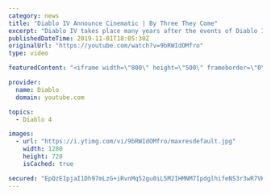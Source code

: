 ```yaml
---
category: news
title: "Diablo IV Announce Cinematic | By Three They Come"
excerpt: "Diablo IV takes place many years after the events of Diablo III, after millions have been slaughtered by the actions of the High Heavens and Burning Hells alike."
publishedDateTime: 2019-11-01T18:05:30Z
originalUrl: "https://youtube.com/watch?v=9bRWIdOMfro"
type: video

featuredContent: "<iframe width=\"800\" height=\"500\" frameborder=\"0\" src=\"https://www.youtube.com/embed/9bRWIdOMfro\" allow=\"accelerometer; autoplay; encrypted-media; gyroscope; picture-in-picture\" allowfullscreen></iframe>"

provider:
  name: Diablo
  domain: youtube.com

topics:
  - Diablo 4

images:
  - url: "https://i.ytimg.com/vi/9bRWIdOMfro/maxresdefault.jpg"
    width: 1280
    height: 720
    isCached: true

secured: "EpQzEIpjaI1Dh97mLzG+iRvnMq52gu0iL5M2IHMNM7IpdglhifeNS3r3wR7VKa9FoK/GcijpTTIYQql+kZGPtIqp6uKpuqRemSvgPEM3IkpybtZCZp2a92rVeUGdM2841d5WblcP37iAZoQpiV60/hRkSzKCM3kGqSSXOKAetWvb3UqFdg8ExBOHQBg+Rb1/BRN/rQVylwslspxjOsEN5EGYyllQcnt+OEPZad1x3sLUc1mB7RHl4KNaXqm8wAR5pCWaUAze0LxJ+8ih0yUtJLHx+8CXr/fAeUG4RrYfPUPvArC2DGvwYZ5+0grh+JWx8BCgTt/FOxdCkRWitSLHA1/U7B8GAVkwXfVNG3De2C3DSd2TZPAy06uam/v3gIy8z4jKoFBUQNtA+3l+1nsVr3d4YwIKB4ORkGeFfcWK9epqjOxcooNsb+yTnpyIkmCt;hy+xOI6qmA72JMIyYcyg+A=="
---
```


